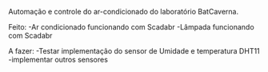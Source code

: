 Automação e controle do ar-condicionado do laboratório BatCaverna.

Feito:
-Ar condicionado funcionando com Scadabr
-Lâmpada funcionando com Scadabr

A fazer:
-Testar implementação do sensor de Umidade e temperatura DHT11
-implementar outros sensores
